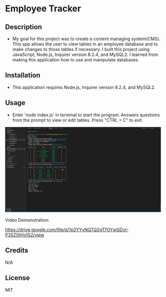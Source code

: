 # Employee Tracker

## Description
- My goal for this project was to create a content managing system(CMS). This app allows the user to view tables in an employee database and to make changes to those tables if necessary.
   I built this project using JavaScript, Node.js, Inquirer version 8.2.4, and MySQL2. I learned from making this application how to use and manipulate databases.

## Installation
- This application requires Node.js, Inquirer version 8.2.4, and MySQL2.

## Usage
- Enter 'node index.js' in terminal to start the program. Answers questions from the prompt to view or edit tables. Press "CTRL + C" to exit.

![Screenshot](./assets/images/screenshot.png)

Video Demonstration:

https://drive.google.com/file/d/1p2YYyNQTQ2gT7OYwQDvI-P3SZ0tHo1S2/view

## Credits
N/A

## License
MIT
